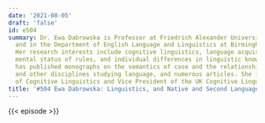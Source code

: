 ```yaml
---
date: '2021-08-05'
draft: 'false'
id: e504
summary: Dr. Ewa Dabrowska is Professor at Friedrich Alexander University, Erlangen,
  and in the Department of English Language and Linguistics at Birmingham University.
  Her research interests include cognitive linguistics, language acquisition, the
  mental status of rules, and individual differences in linguistic knowledge. She
  has published monographs on the semantics of case and the relationship between linguistics
  and other disciplines studying language, and numerous articles. She is the editor
  of Cognitive Linguistics and Vice President of the UK Cognitive Linguistics Association.
title: '#504 Ewa Dabrowska: Linguistics, and Native and Second Language Attainment'
---
```

{{< episode >}}

